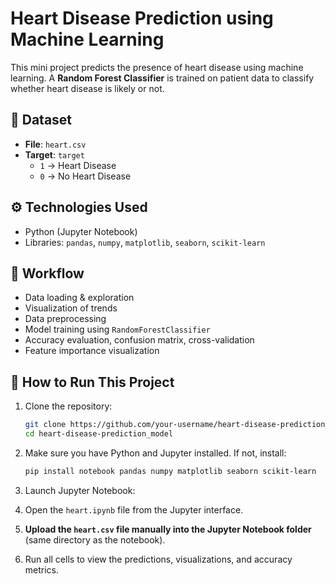 
# Heart Disease Prediction using Machine Learning

This mini project predicts the presence of heart disease using machine learning. A **Random Forest Classifier** is trained on patient data to classify whether heart disease is likely or not.

## 📂 Dataset

- **File**: `heart.csv`
- **Target**: `target`  
  - `1` → Heart Disease  
  - `0` → No Heart Disease

## ⚙️ Technologies Used

- Python (Jupyter Notebook)
- Libraries: `pandas`, `numpy`, `matplotlib`, `seaborn`, `scikit-learn`

## 🔁 Workflow

- Data loading & exploration
- Visualization of trends
- Data preprocessing
- Model training using `RandomForestClassifier`
- Accuracy evaluation, confusion matrix, cross-validation
- Feature importance visualization

## 🧪 How to Run This Project

1. Clone the repository:
   ```bash
   git clone https://github.com/your-username/heart-disease-prediction_model.git
   cd heart-disease-prediction_model


2. Make sure you have Python and Jupyter installed. If not, install:

   ```bash
   pip install notebook pandas numpy matplotlib seaborn scikit-learn
   ```

3. Launch Jupyter Notebook:

4. Open the `heart.ipynb` file from the Jupyter interface.

5. **Upload the `heart.csv` file manually into the Jupyter Notebook folder** (same directory as the notebook).

6. Run all cells to view the predictions, visualizations, and accuracy metrics.
